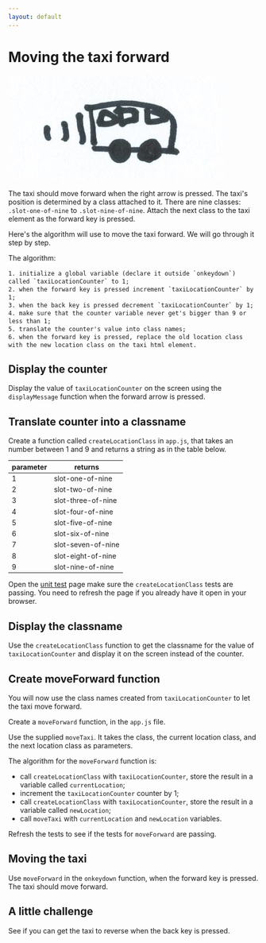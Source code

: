 ```yaml
---
layout: default
---
```


# Moving the taxi forward

![](/img/move-the-taxi.jpg)

The taxi should move forward when the right arrow is pressed. The taxi's position is determined by a class attached to it. There are nine classes: `.slot-one-of-nine` to `.slot-nine-of-nine`. Attach the next class to the taxi element as the forward key is pressed.

Here's the algorithm will use to move the taxi forward. We will go through it step by step.

The algorithm:

    1. initialize a global variable (declare it outside `onkeydown`) called `taxiLocationCounter` to 1;
    2. when the forward key is pressed increment `taxiLocationCounter` by 1;
    3. when the back key is pressed decrement `taxiLocationCounter` by 1;
    4. make sure that the counter variable never get's bigger than 9 or less than 1;
    5. translate the counter's value into class names;
    6. when the forward key is pressed, replace the old location class with the new location class on the taxi html element.

## Display the counter

Display the value of `taxiLocationCounter` on the screen using the `displayMessage` function when the forward arrow is pressed.

## Translate counter into a classname

Create a function called `createLocationClass` in `app.js`, that takes an number between 1 and 9 and returns a string as in the table below.

parameter  | returns          |
-----------|------------------|
1          | slot-one-of-nine
2          | slot-two-of-nine
3          | slot-three-of-nine
4          | slot-four-of-nine
5          | slot-five-of-nine
6          | slot-six-of-nine
7          | slot-seven-of-nine
8          | slot-eight-of-nine
9          | slot-nine-of-nine

Open the [unit test](http://localhost:8080/tests.html) page make sure the `createLocationClass` tests are passing. You need to refresh the page if you already have it open in your browser.

## Display the classname

Use the `createLocationClass` function to get the classname for the value of `taxiLocationCounter` and display it on the screen instead of the counter.

## Create moveForward function

You will now use the class names created from `taxiLocationCounter` to let the taxi move forward.

Create a `moveForward` function, in the `app.js` file.

Use the supplied `moveTaxi`. It takes the class, the current location class, and the next location class as parameters.

The algorithm for the `moveForward` function is:

* call `createLocationClass` with `taxiLocationCounter`, store the result in a variable called `currentLocation`;
* increment the `taxiLocationCounter` counter by 1;
* call `createLocationClass` with `taxiLocationCounter`, store the result in a variable called `newLocation`;
* call `moveTaxi` with `currentLocation` and `newLocation` variables.

Refresh the tests to see if the tests for `moveForward` are passing.

## Moving the taxi

Use `moveForward` in the `onkeydown` function, when the forward key is pressed. The taxi should move forward.

## A little challenge

See if you can get the taxi to reverse when the back key is pressed.
